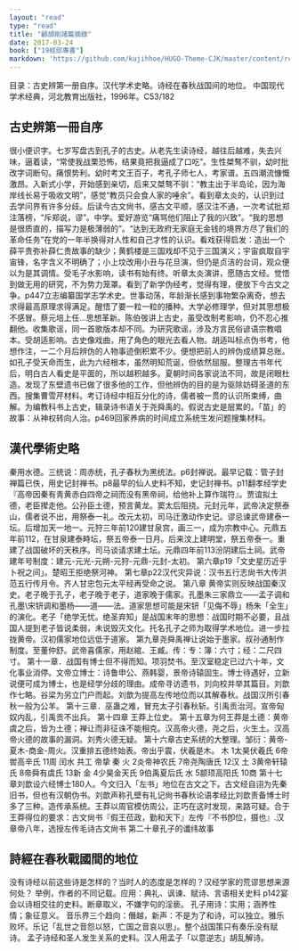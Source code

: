 ```yaml
---
layout: "read"
type: "read"
title: "顧頡剛諸篇摘錄"
date: 2017-03-24
book: ["19經部專書"]
markdown: 'https://github.com/kujihhoe/HUGO-Theme-CJK/master/content/read/19-經部專書/004-顧頡剛.md'
---
```


目录：古史辨第一册自序。汉代学术史略。诗经在春秋战国间的地位。
中国现代学术经典，河北教育出版社，1996年。C53/182

## 古史辨第一冊自序

很小便识字。七岁写盘古到孔子的古史。从老先生读诗经，越往后越难，失去兴味，逼着读，“常使我战栗恐怖，结果竟把我逼成了口吃”。生性桀骜不驯，幼时批改字词断句。痛恨势利。幼时考文王百子，考孔子师七人，考家谱。五四潮流慷慨激昂。入新式小学，开始感到亲切，后来又桀骜不驯：“教主出于半岛论，因为海岸线长易于吸收文明”，感觉“教员只会食人家的唾余”。看到章太炎的，认识到过去学问界有许多分歧。后读今古文尙书，感古文平顺，感汉注不通，一次考试批郑注落榜，“斥郑说，谬”。中学。爱好游览“痛骂他们阻止了我的兴致”。“我的思想是很质直的，描写力是极薄弱的”。“达到无政府无家庭无金钱的境界方尽了我们的革命任务”在党的一年半换得对人性和自己才性的认识。看戏获得启发：造出一个薛平贵弥补薛仁贵故事的缺少；黄鹤楼是三国戏却不见于三国演义；宇宙疯取自宇宙锋，名字含义不明确了；小上坟改用小丑与花旦演，但仍是贞洁的台词，观众便以为是其调情。受毛子水影响，读书有始有终。听章太炎演讲，愿随古文经。觉悟到做无用的研究，不为势力笼罩。看到了新学伪经考，觉得有理，便放下今古文之争。p447立志编纂<v>国学志</v>学术史。世事动荡，年龄渐长感到事物繁杂离奇，想去求得最高原理求得满足。醒悟了要一粒一粒的播种。大学必修理学，但对其思想极不感冒。蔡元培上任…思想革新。陈伯弢讲上古史，虽受<v>改制考</v>影响，仍不忍心推翻他。收集歌谣，同一首歌版本却不同。为研究歌谣，涉及方言民俗谚语宗教唱本。受胡适影响。古史像戏曲，用了角色的眼光去看人物。胡适叫标点<v>伪书考</v>，他想作注，一二个月后辨伪的人物事迹倒积累不少。便想把前人的辨伪成绩算总账。如孔子受天命而生，此为六经根本，虽然明知荒诞，但依然屈服。整理古书年代后，明白古人看史是平面的，所以越积越多。夏朝时间各家说法不同，故是闭眼杜造。发现了<v>东壁遗书</v>已做了很多他的工作，但他辨伪的目的是为驱除妨碍圣道的东西。搜集曹雪芹材料。考订诗经中相互分化的诗，儒者被一贯的认识所束缚，曲解。为编教科书上古史，辑录诗书语关于尧舜禹的。假说古史是层累的。「苗」的故事：从神权转向人治。p469回家养病的时间成立系统生发问题搜集材料。



## 漢代學術史略

秦用水德。三统说：周赤统，孔子春秋为黑统法。p6封禅说。最早记载：<v>管子封禅篇</v>已佚，用<v>史记封禅书</v>。p8最早的仙人史料不知，<v>史记封禅书</v>。p11翻孝经学史『高帝因秦有靑黄赤白四帝之祠而没有黑帝祠，给他补上算作瑞符』。贾谊拟土德，老臣撵走他。公孙臣土德，预言黄龙。窦太后阻挠。元封元年，武帝决定祭泰山，儒者说不出，用祭泰一礼。改元太初，司马迁激动作史记。谬忌谏武帝建泰一坛。后增加天一地一。元狩三年前120建甘泉宫，画三一，成为宗教中心。元鼎五年前112，在甘泉建泰畤坛，祭五帝泰一日月。后来汶上建明堂，祭五帝泰一。重建了战国破坏的天秩序。司马谈请求建土坛。元鼎四年前113汾阴建后土祠。武帝建年号制度：建元-元光-元朔-元狩-元鼎-元封-太初。
第六章p19「文史星历近乎卜祝之间」。楚昭王拒绝祭河神。
第七章p22汉代灾异说：<v>汉书五行志</v><v>尙书大传洪范五行传</v><v>月令</v>。齐人甘忠<v>包元太平经</v>再受命之说。
第八章 黄帝实则反映战国秦汉史。老子晚于孔子，<v>老子</v>晚于老子，道家晚于儒家。孔墨朱三家鼎立——孟子调和孔墨\宋钘调和墨杨——道——法。道家思想可能是宋钘「见侮不辱」杨朱「全生」的演化。<v>老子</v>「绝学无忧。绝圣弃知」是战国末年的思想：战国时期不必要，且战国人提到老子皆说柔弱，未说毁灭文化。托名孔子之师为取得学术地位。进一步拉拢黄帝。汉初儒家地位远低于道家。
第九章尧舜禹禅让说始于墨家。叔孙通制作制度。至董仲舒。武帝喜儒家，用赵綰、王臧。传：专：簿：六寸；经：二尺四寸。
第十一章．战国有博士但不得而知。项羽焚书。至汉室稳定已过六十年，文化事业消停。文帝立博士：诗鲁申公、燕韩婴，景帝诗辕固生。博士待遇好，立新说便可成为博士，也是经学分歧的理由。成帝寻访遗书，刘向校并举其篇目。刘歆作<v>七略</v>。谷梁为另立门户而起。刘歆为提高左传地位而以其解春秋。战国汉所引春秋一般为公羊。
第十三章．巫蛊之难，冒充太子引春秋斩。引禹贡治河。宣帝匈奴内乱，引禹贡不出兵。
第十四章 王莽上位史。
第十五章为何王莽是土德：黄帝虞之后，皆为土德；禅让而非征诛不能相克。汉高帝火德，尧之后，火生土。汉高帝火德的故事的漏洞。刘秀火德无疑。
第十六章古史系统的大整理。邹衍：黄帝-夏<n>木</n>-商<n>金</n>-周<n>火</n>。汉重排五德终始表。帝出乎震，伏羲是木。
木     1太昊伏羲氏    6帝喾高辛氏    11周
闰水     共工           帝挚            秦
火     2炎帝神农氏    7帝尧陶唐氏    12汉
土     3黄帝轩辕氏    8帝舜有虞氏    13新
金     4少昊金天氏    9伯禹夏后氏
水     5颛顼高阳氏    10商
第十七章刘歆设六经博士180人。今文归入「左书」地位在古文之下。古文经自诩为先秦旧书，但也有汉朝伪书。刘歆声称孔壁有礼记尙书春秋论语孝经<n>比刘歆责备博士时多了三种</n>。造传承系统。王莽以周官模仿周公，正巧在这时发现，来路可疑。合于王莽得位的要求：古文尙书『假王莅政，勤和天下』左传『不书卽位，摄也』.汉章帝八年，选授左传毛诗古文尙书
第二十章孔子的谶纬故事



## 詩經在春秋戰國間的地位

没有诗经以前这些诗是怎样的？当时人的态度是怎样的？汉经学家的荒谬思想来源何处？
举例，作者的不同记载。应用：典礼、讽谏、赋诗、言语<n>相关史料</n>
p142宴会以诗相交往的史料。断章取义，不嫌字句的淫亵。
孔子用诗：实用；涵养性情；象征意义。
音乐界三个趋向：僭越，新声：不是为了和诗，可以独立。雅乐败坏。乐记「乱世之音怨以怒，亡国之音哀以思」。整个战国策只有奏乐没有赋诗。
孟子诗经和圣人发生关系的史料。汉人用孟子「以意逆志」胡乱解诗。
